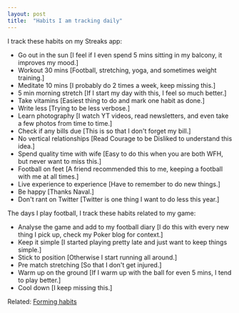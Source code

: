 ```yaml
---
layout: post
title:  "Habits I am tracking daily"
---
```


I track these habits on my Streaks app:
- Go out in the sun [I feel if I even spend 5 mins sitting in my balcony, it improves my mood.]
- Workout 30 mins [Football, stretching, yoga, and sometimes weight training.]
- Meditate 10 mins [I probably do 2 times a week, keep missing this.]
- 5 min morning stretch [If I start my day with this, I feel so much better.]
- Take vitamins [Easiest thing to do and mark one habit as done.]
- Write less [Trying to be less verbose.]
- Learn photography [I watch YT videos, read newsletters, and even take a few photos from time to time.]
- Check if any bills due [This is so that I don't forget my bill.]
- No vertical relationships [Read Courage to be Disliked to understand this idea.]
- Spend quality time with wife [Easy to do this when you are both WFH, but never want to miss this.]
- Football on feet [A friend recommended this to me, keeping a football with me at all times.]
- Live experience to experience [Have to remember to do new things.]
- Be happy [Thanks Naval.]
- Don't rant on Twitter [Twitter is one thing I want to do less this year.]

The days I play football, I track these habits related to my game:
- Analyse the game and add to my football diary [I do this with every new thing I pick up, check my Poker blog for context.]
- Keep it simple [I started playing pretty late and just want to keep things simple.]
- Stick to position [Otherwise I start running all around.]
- Pre match stretching [So that I don't get injured.]
- Warm up on the ground [If I warm up with the ball for even 5 mins, I tend to play better.]
- Cool down [I keep missing this.]

Related: [Forming habits](https://manassaloi.com/2021/11/28/forming-habits.html)
